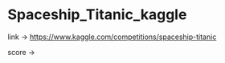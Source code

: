 # Spaceship_Titanic_kaggle

link -> https://www.kaggle.com/competitions/spaceship-titanic

score -> 
